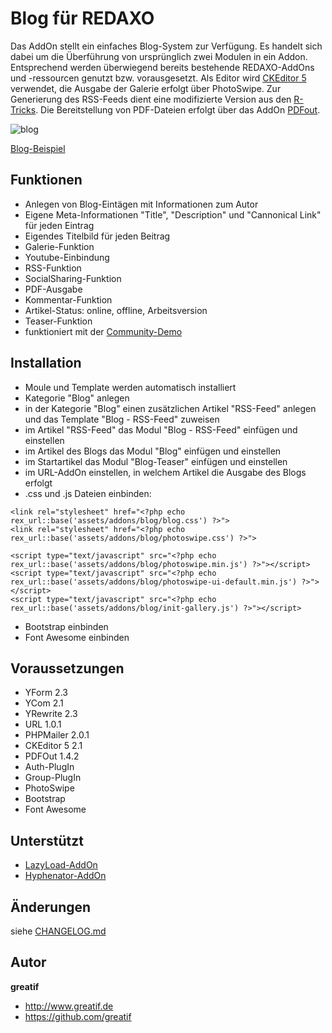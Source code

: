 # Blog für REDAXO
Das AddOn stellt ein einfaches Blog-System zur Verfügung.
Es handelt sich dabei um die Überführung von ursprünglich zwei Modulen in ein Addon.
Entsprechend werden überwiegend bereits bestehende REDAXO-AddOns und -ressourcen genutzt bzw. vorausgesetzt.
Als Editor wird [CKEditor 5](https://github.com/FriendsOfREDAXO/cke5) verwendet, die Ausgabe der Galerie erfolgt über PhotoSwipe.
Zur Generierung des RSS-Feeds dient eine modifizierte Version aus den [R-Tricks](https://friendsofredaxo.github.io/tricks/module/minibeispiel_rss-feed).
Die Bereitstellung von PDF-Dateien erfolgt über das AddOn [PDFout](https://github.com/FriendsOfREDAXO/pdfout).

![blog](https://user-images.githubusercontent.com/8527203/44779535-0900a180-ab80-11e8-9732-2ae2d719da01.png)

[Blog-Beispiel](https://greatif.de/blog/)

## Funktionen

- Anlegen von Blog-Eintägen mit Informationen zum Autor
- Eigene Meta-Informationen "Title", "Description" und "Cannonical Link" für jeden Eintrag
- Eigendes Titelbild für jeden Beitrag
- Galerie-Funktion
- Youtube-Einbindung
- RSS-Funktion
- SocialSharing-Funktion
- PDF-Ausgabe
- Kommentar-Funktion
- Artikel-Status: online, offline, Arbeitsversion
- Teaser-Funktion
- funktioniert mit der [Community-Demo](https://github.com/FriendsOfREDAXO/demo_community)

## Installation

- Moule und Template werden automatisch installiert
- Kategorie "Blog" anlegen
- in der Kategorie "Blog" einen zusätzlichen Artikel "RSS-Feed" anlegen und das Template "Blog - RSS-Feed" zuweisen
- im Artikel "RSS-Feed" das Modul "Blog - RSS-Feed" einfügen und einstellen
- im Artikel des Blogs das Modul "Blog" einfügen und einstellen
- im Startartikel das Modul "Blog-Teaser" einfügen und einstellen
- im URL-AddOn einstellen, in welchem Artikel die Ausgabe des Blogs erfolgt
- .css und .js Dateien einbinden:
```
<link rel="stylesheet" href="<?php echo rex_url::base('assets/addons/blog/blog.css') ?>">
<link rel="stylesheet" href="<?php echo rex_url::base('assets/addons/blog/photoswipe.css') ?>">
```
```
<script type="text/javascript" src="<?php echo rex_url::base('assets/addons/blog/photoswipe.min.js') ?>"></script>
<script type="text/javascript" src="<?php echo rex_url::base('assets/addons/blog/photoswipe-ui-default.min.js') ?>"></script>
<script type="text/javascript" src="<?php echo rex_url::base('assets/addons/blog/init-gallery.js') ?>"></script>
```
- Bootstrap einbinden
- Font Awesome einbinden

## Voraussetzungen

- YForm 2.3
- YCom 2.1
- YRewrite 2.3
- URL 1.0.1
- PHPMailer 2.0.1
- CKEditor 5 2.1
- PDFOut 1.4.2
- Auth-PlugIn
- Group-PlugIn
- PhotoSwipe
- Bootstrap
- Font Awesome

## Unterstützt
- [LazyLoad-AddOn](https://github.com/eaCe/lazyload)
- [Hyphenator-AddOn](https://github.com/FriendsOfREDAXO/hyphenator)

## Änderungen

siehe [CHANGELOG.md](https://github.com/greatif/blog/blob/master/CHANGELOG.md)

## Autor

**greatif**

* http://www.greatif.de
* https://github.com/greatif
